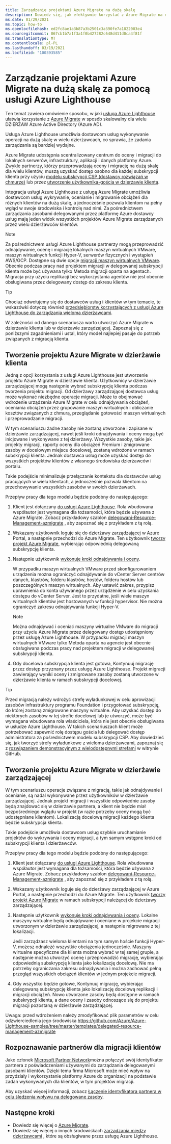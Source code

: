 ```yaml
---
title: Zarządzanie projektami Azure Migrate na dużą skalę
description: Dowiedz się, jak efektywnie korzystać z Azure Migrate na delegowanych zasobach klientów.
ms.date: 01/29/2021
ms.topic: how-to
ms.openlocfilehash: ed2fc8ae1a3b87a3b2501c3a390fe7a1822003e4
ms.sourcegitcommit: 867cb1b7a1f3a1f0b427282c648d411d0ca4f81f
ms.translationtype: MT
ms.contentlocale: pl-PL
ms.lasthandoff: 03/19/2021
ms.locfileid: "100393585"
---
```

# <a name="manage-azure-migrate-projects-at-scale-with-azure-lighthouse"></a>Zarządzanie projektami Azure Migrate na dużą skalę za pomocą usługi Azure Lighthouse

Ten temat zawiera omówienie sposobu, w jaki [usługa Azure Lighthouse](../overview.md) ułatwia korzystanie z [Azure Migrate](../../migrate/migrate-services-overview.md) w sposób skalowalny dla wielu DZIERŻAW Azure Active Directory (Azure AD).

Usługa Azure Lighthouse umożliwia dostawcom usług wykonywanie operacji na dużą skalę w wielu dzierżawcach, co sprawia, że zadania zarządzania są bardziej wydajne.

Azure Migrate udostępnia scentralizowany centrum do oceny i migracji do lokalnych serwerów, infrastruktury, aplikacji i danych platformy Azure. Zwykle partnerzy, którzy przeprowadzają oceny i migrację na dużą skalę dla wielu klientów, muszą uzyskać dostęp osobno dla każdej subskrypcji klienta przy użyciu [modelu subskrypcji CSP (dostawcy rozwiązań w chmurze)](/partner-center/customers-revoke-admin-privileges) lub przez [utworzenie użytkownika-gościa w dzierżawie klienta](../../active-directory/external-identities/what-is-b2b.md).

Integracja usługi Azure Lighthouse z usługą Azure Migrate umożliwia dostawcom usług wykrywanie, ocenianie i migrowanie obciążeń dla różnych klientów na dużą skalę, a jednocześnie pozwala klientom na pełny wgląd w swoje środowiska i kontrolę nad nimi. Za pośrednictwem zarządzania zasobami delegowanymi przez platformę Azure dostawcy usług mają jeden widok wszystkich projektów Azure Migrate zarządzanych przez wielu dzierżawców klientów.

> [!NOTE]
> Za pośrednictwem usługi Azure Lighthouse partnerzy mogą przeprowadzić odnajdywanie, ocenę i migrację lokalnych maszyn wirtualnych VMware, maszyn wirtualnych funkcji Hyper-V, serwerów fizycznych i wystąpień AWS/GCP. Dostępne są dwie opcje [migracji maszyn wirtualnych VMware](../../migrate/server-migrate-overview.md). Obecnie podczas pracy nad projektem migracji w delegowanej subskrypcji klienta może być używana tylko Metoda migracji oparta na agentach. Migracja przy użyciu replikacji bez wykorzystania agentów nie jest obecnie obsługiwana przez delegowany dostęp do zakresu klienta.

> [!TIP]
> Chociaż odwołujemy się do dostawców usług i klientów w tym temacie, te wskazówki dotyczą również [przedsiębiorstw korzystających z usługi Azure Lighthouse do zarządzania wieloma dzierżawcami](../concepts/enterprise.md).

W zależności od danego scenariusza warto utworzyć Azure Migrate w dzierżawie klienta lub w dzierżawie zarządzającej. Zapoznaj się z poniższymi zagadnieniami i ustal, który model najlepiej pasuje do potrzeb związanych z migracją klienta.

## <a name="create-an-azure-migrate-project-in-the-customer-tenant"></a>Tworzenie projektu Azure Migrate w dzierżawie klienta

Jedną z opcji korzystania z usługi Azure Lighthouse jest utworzenie projektu Azure Migrate w dzierżawie klienta. Użytkownicy w dzierżawie zarządzającej mogą następnie wybrać subskrypcję klienta podczas tworzenia projektu migracji. Od dzierżawy zarządzającej dostawca usług może wykonać niezbędne operacje migracji. Może to obejmować wdrożenie urządzenia Azure Migrate w celu odnajdywania obciążeń, oceniania obciążeń przez grupowanie maszyn wirtualnych i obliczanie kosztów związanych z chmurą, przeglądanie gotowości maszyn wirtualnych i przeprowadzanie migracji.

W tym scenariuszu żadne zasoby nie zostaną utworzone i zapisane w dzierżawie zarządzającej, nawet jeśli kroki odnajdywania i oceny mogą być inicjowane i wykonywane z tej dzierżawy. Wszystkie zasoby, takie jak projekty migracji, raporty oceny dla obciążeń Premium i zmigrowane zasoby w docelowym miejscu docelowej, zostaną wdrożone w ramach subskrypcji klienta. Jednak dostawca usług może uzyskać dostęp do wszystkich projektów klientów z własnego środowiska dzierżawców i portalu.

Takie podejście minimalizuje przełączanie kontekstu dla dostawców usług pracujących w wielu klientach, a jednocześnie pozwala klientom na przechowywanie wszystkich zasobów w swoich dzierżawach.

Przepływ pracy dla tego modelu będzie podobny do następującego:

1. Klient jest dołączany [do usługi Azure Lighthouse](onboard-customer.md). Rola wbudowana współautor jest wymagana dla tożsamości, która będzie używana z Azure Migrate. Zobacz przykładowy szablon [delegowani-Resource-Management-azmigrate](https://github.com/Azure/Azure-Lighthouse-samples/tree/master/templates/delegated-resource-management-azmigrate) , aby zapoznać się z przykładem z tą rolą.
1. Wskazany użytkownik loguje się do dzierżawy zarządzającej w Azure Portal, a następnie przechodzi do Azure Migrate. Ten użytkownik [tworzy projekt Azure Migrate](../../migrate/create-manage-projects.md), wybierając odpowiednią delegowaną subskrypcję klienta.
1. Następnie użytkownik [wykonuje kroki odnajdywania i oceny](../../migrate/tutorial-discover-vmware.md).

   W przypadku maszyn wirtualnych VMware przed skonfigurowaniem urządzenia można ograniczyć odnajdywanie do vCenter Server centrów danych, klastrów, folderu klastrów, hostów, folderu hostów lub poszczególnych maszyn wirtualnych. Aby ustawić zakres, przypisz uprawnienia do konta używanego przez urządzenie w celu uzyskania dostępu do vCenter Server. Jest to przydatne, jeśli wiele maszyn wirtualnych klientów jest hostowanych w funkcji hypervisor. Nie można ograniczyć zakresu odnajdywania funkcji Hyper-V.

    > [!NOTE]
    > Można odnajdywać i oceniać maszyny wirtualne VMware do migracji przy użyciu Azure Migrate przez delegowany dostęp udostępniony przez usługę Azure Lighthouse. W przypadku migracji maszyn wirtualnych VMware tylko Metoda oparta na agencie jest obecnie obsługiwana podczas pracy nad projektem migracji w delegowanej subskrypcji klienta.

1. Gdy docelowa subskrypcja klienta jest gotowa, Kontynuuj migrację przez dostęp przyznany przez usługę Azure Lighthouse. Projekt migracji zawierający wyniki oceny i zmigrowane zasoby zostaną utworzone w dzierżawie klienta w ramach subskrypcji docelowej.

> [!TIP]
> Przed migracją należy wdrożyć strefę wyładunkowej w celu aprowizacji zasobów infrastruktury programu Foundation i przygotować subskrypcję, do której zostaną zmigrowane maszyny wirtualne. Aby uzyskać dostęp do niektórych zasobów w tej strefie docelowej lub je utworzyć, może być wymagana wbudowana rola właściciela, która nie jest obecnie obsługiwana w usłudze Azure Lighthouse. W takich scenariuszach klient może potrzebować zapewnić rolę dostępu gościa lub delegować dostęp administratora za pośrednictwem modelu subskrypcji CSP. Aby dowiedzieć się, jak tworzyć strefy wyładunkowe z wieloma dzierżawcami, zapoznaj się z [rozwiązaniem demonstracyjnym z wielodostępnymi strefami](https://github.com/Azure/Multi-tenant-Landing-Zones) w witrynie GitHub.

## <a name="create-an-azure-migrate-project-in-the-managing-tenant"></a>Tworzenie projektu Azure Migrate w dzierżawie zarządzającej

W tym scenariuszu operacje związane z migracją, takie jak odnajdywanie i ocenianie, są nadal wykonywane przez użytkowników w dzierżawie zarządzającej. Jednak projekt migracji i wszystkie odpowiednie zasoby będą znajdować się w dzierżawie partnera, a klient nie będzie miał bezpośredniego wglądu w projekt (w razie potrzeby oceny mogą być udostępniane klientom). Lokalizacją docelową migracji każdego klienta będzie subskrypcja klienta.

Takie podejście umożliwia dostawcom usług szybkie uruchamianie projektów do wykrywania i oceny migracji, a tym samym wstępne kroki od subskrypcji klienta i dzierżawców.

Przepływ pracy dla tego modelu będzie podobny do następującego:

1. Klient jest dołączany [do usługi Azure Lighthouse](onboard-customer.md). Rola wbudowana współautor jest wymagana dla tożsamości, która będzie używana z Azure Migrate. Zobacz przykładowy szablon [delegowani-Resource-Management-azmigrate](https://github.com/Azure/Azure-Lighthouse-samples/tree/master/templates/delegated-resource-management-azmigrate) , aby zapoznać się z przykładem z tą rolą.
1. Wskazany użytkownik loguje się do dzierżawy zarządzającej w Azure Portal, a następnie przechodzi do Azure Migrate. Ten użytkownik [tworzy projekt Azure Migrate](../../migrate/create-manage-projects.md) w ramach subskrypcji należącej do dzierżawy zarządzającej.
1. Następnie użytkownik [wykonuje kroki odnajdywania i oceny](../../migrate/tutorial-discover-vmware.md). Lokalne maszyny wirtualne będą odnajdywane i oceniane w projekcie migracji utworzonym w dzierżawie zarządzającej, a następnie migrowane z tej lokalizacji.

   Jeśli zarządzasz wieloma klientami na tym samym hoście funkcji Hyper-V, możesz odnaleźć wszystkie obciążenia jednocześnie. Maszyny wirtualne specyficzne dla klienta można wybrać w tej samej grupie, a następnie można utworzyć ocenę i przeprowadzić migrację, wybierając odpowiednią subskrypcję klienta jako lokalizację docelową. Nie ma potrzeby ograniczania zakresu odnajdywania i można zachować pełną przegląd wszystkich obciążeń klientów w jednym projekcie migracji.

1. Gdy wszystko będzie gotowe, Kontynuuj migrację, wybierając delegowaną subskrypcję klienta jako lokalizację docelową replikacji i migracji obciążeń. Nowo utworzone zasoby będą dostępne w ramach subskrypcji klienta, a dane oceny i zasoby odnoszące się do projektu migracji pozostaną w dzierżawie zarządzającej.

Uwaga: przed wdrożeniem należy zmodyfikować plik parametrów w celu odzwierciedlenia jego środowiska https://github.com/Azure/Azure-Lighthouse-samples/tree/master/templates/delegated-resource-management-azmigrate

## <a name="partner-recognition-for-customer-migrations"></a>Rozpoznawanie partnerów dla migracji klientów

Jako członek [Microsoft Partner Network](https://partner.microsoft.com)można połączyć swój identyfikator partnera z poświadczeniami używanymi do zarządzania delegowanymi zasobami klientów. Dzięki temu firma Microsoft może mieć wpływ na przydziały i wykorzystanie platformy Azure do organizacji na podstawie zadań wykonywanych dla klientów, w tym projektów migracji.

Aby uzyskać więcej informacji, zobacz [Łączenie identyfikatora partnera w celu śledzenia wpływu na delegowane zasoby](partner-earned-credit.md).

## <a name="next-steps"></a>Następne kroki

- Dowiedz się więcej o [Azure Migrate](../../migrate/migrate-services-overview.md).
- Dowiedz się więcej o innych środowiskach [zarządzania między dzierżawcami](../concepts/cross-tenant-management-experience.md) , które są obsługiwane przez usługę Azure Lighthouse.
